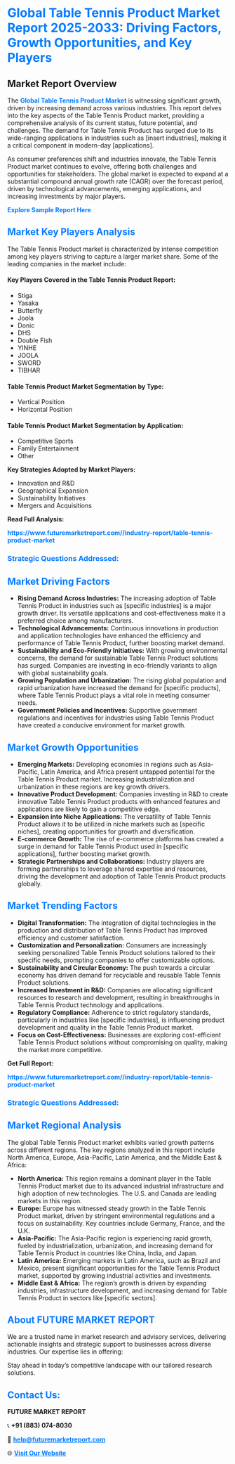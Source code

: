 <h1 style="color: #007BFF;">Global Table Tennis Product Market Report 2025-2033: Driving Factors, Growth Opportunities, and Key Players</h1>

<section id="overview">
<h2>Market Report Overview</h2>
<p>The <a href="https://www.futuremarketreport.com//industry-report/table-tennis-product-market" style="color: #007BFF; text-decoration: none;"><strong>Global Table Tennis Product Market</strong></a> is witnessing significant growth, driven by increasing demand across various industries. This report delves into the key aspects of the Table Tennis Product market, providing a comprehensive analysis of its current status, future potential, and challenges. The demand for Table Tennis Product has surged due to its wide-ranging applications in industries such as [insert industries], making it a critical component in modern-day [applications].</p>
<p>As consumer preferences shift and industries innovate, the Table Tennis Product market continues to evolve, offering both challenges and opportunities for stakeholders. The global market is expected to expand at a substantial compound annual growth rate (CAGR) over the forecast period, driven by technological advancements, emerging applications, and increasing investments by major players.</p>
</section>

<section id="overview">
<p><a href="https://www.futuremarketreport.com//request-sample/reportId=86405" style="color: #007BFF; text-decoration: none;"><strong>Explore Sample Report Here</strong></a></p>
</section>

<section id="key-players">
<h2 style="color: #007BFF;">Market Key Players Analysis</h2>
<p>The Table Tennis Product market is characterized by intense competition among key players striving to capture a larger market share. Some of the leading companies in the market include:</p>
<h4>Key Players Covered in the Table Tennis Product Report:</h4>
<ul><li>Stiga</li><li>Yasaka</li><li>Butterfly</li><li>Joola</li><li>Donic</li><li>DHS</li><li>Double Fish</li><li>YINHE</li><li>JOOLA</li><li>SWORD</li><li>TIBHAR</li></ul>
<h4>Table Tennis Product Market Segmentation by Type:</h4>
<ul><li>Vertical Position</li><li>Horizontal Position</li></ul>

<h4>Table Tennis Product Market Segmentation by Application:</h4>
<ul><li>Competitive Sports</li><li>Family Entertainment</li><li>Other</li></ul>
<p><strong>Key Strategies Adopted by Market Players:</strong></p>
<ul>
<li>Innovation and R&D</li>
<li>Geographical Expansion</li>
<li>Sustainability Initiatives</li>
<li>Mergers and Acquisitions</li>
</ul>
</section>

<section>
<p><strong>Read Full Analysis: </strong></p><a href="https://www.futuremarketreport.com//industry-report/table-tennis-product-market" style="color: #007BFF; text-decoration: none;"><strong>https://www.futuremarketreport.com//industry-report/table-tennis-product-market</strong></a>
<h3 style="color: #007BFF;">Strategic Questions Addressed:</h3>
</section>

<section id="driving-factors">
<h2 style="color: #007BFF;">Market Driving Factors</h2>
<ul>
<li><strong>Rising Demand Across Industries:</strong> The increasing adoption of Table Tennis Product in industries such as [specific industries] is a major growth driver. Its versatile applications and cost-effectiveness make it a preferred choice among manufacturers.</li>
<li><strong>Technological Advancements:</strong> Continuous innovations in production and application technologies have enhanced the efficiency and performance of Table Tennis Product, further boosting market demand.</li>
<li><strong>Sustainability and Eco-Friendly Initiatives:</strong> With growing environmental concerns, the demand for sustainable Table Tennis Product solutions has surged. Companies are investing in eco-friendly variants to align with global sustainability goals.</li>
<li><strong>Growing Population and Urbanization:</strong> The rising global population and rapid urbanization have increased the demand for [specific products], where Table Tennis Product plays a vital role in meeting consumer needs.</li>
<li><strong>Government Policies and Incentives:</strong> Supportive government regulations and incentives for industries using Table Tennis Product have created a conducive environment for market growth.</li>
</ul>
</section>

<section id="growth-opportunities">
<h2 style="color: #007BFF;">Market Growth Opportunities</h2>
<ul>
<li><strong>Emerging Markets:</strong> Developing economies in regions such as Asia-Pacific, Latin America, and Africa present untapped potential for the Table Tennis Product market. Increasing industrialization and urbanization in these regions are key growth drivers.</li>
<li><strong>Innovative Product Development:</strong> Companies investing in R&D to create innovative Table Tennis Product products with enhanced features and applications are likely to gain a competitive edge.</li>
<li><strong>Expansion into Niche Applications:</strong> The versatility of Table Tennis Product allows it to be utilized in niche markets such as [specific niches], creating opportunities for growth and diversification.</li>
<li><strong>E-commerce Growth:</strong> The rise of e-commerce platforms has created a surge in demand for Table Tennis Product used in [specific applications], further boosting market growth.</li>
<li><strong>Strategic Partnerships and Collaborations:</strong> Industry players are forming partnerships to leverage shared expertise and resources, driving the development and adoption of Table Tennis Product products globally.</li>
</ul>
</section>

<section id="trending-factors">
<h2 style="color: #007BFF;">Market Trending Factors</h2>
<ul>
<li><strong>Digital Transformation:</strong> The integration of digital technologies in the production and distribution of Table Tennis Product has improved efficiency and customer satisfaction.</li>
<li><strong>Customization and Personalization:</strong> Consumers are increasingly seeking personalized Table Tennis Product solutions tailored to their specific needs, prompting companies to offer customizable options.</li>
<li><strong>Sustainability and Circular Economy:</strong> The push towards a circular economy has driven demand for recyclable and reusable Table Tennis Product solutions.</li>
<li><strong>Increased Investment in R&D:</strong> Companies are allocating significant resources to research and development, resulting in breakthroughs in Table Tennis Product technology and applications.</li>
<li><strong>Regulatory Compliance:</strong> Adherence to strict regulatory standards, particularly in industries like [specific industries], is influencing product development and quality in the Table Tennis Product market.</li>
<li><strong>Focus on Cost-Effectiveness:</strong> Businesses are exploring cost-efficient Table Tennis Product solutions without compromising on quality, making the market more competitive.</li>
</ul>
</section>

<section>
<p><strong>Get Full Report: </strong></p><a href="https://www.futuremarketreport.com//industry-report/table-tennis-product-market" style="color: #007BFF; text-decoration: none;"><strong>https://www.futuremarketreport.com//industry-report/table-tennis-product-market</strong></a>
<h3 style="color: #007BFF;">Strategic Questions Addressed:</h3>
</section>


<section id="regional-analysis">
<h2 style="color: #007BFF;">Market Regional Analysis</h2>
<p>The global Table Tennis Product market exhibits varied growth patterns across different regions. The key regions analyzed in this report include North America, Europe, Asia-Pacific, Latin America, and the Middle East & Africa:</p>
<ul>
<li><strong>North America:</strong> This region remains a dominant player in the Table Tennis Product market due to its advanced industrial infrastructure and high adoption of new technologies. The U.S. and Canada are leading markets in this region.</li>
<li><strong>Europe:</strong> Europe has witnessed steady growth in the Table Tennis Product market, driven by stringent environmental regulations and a focus on sustainability. Key countries include Germany, France, and the U.K.</li>
<li><strong>Asia-Pacific:</strong> The Asia-Pacific region is experiencing rapid growth, fueled by industrialization, urbanization, and increasing demand for Table Tennis Product in countries like China, India, and Japan.</li>
<li><strong>Latin America:</strong> Emerging markets in Latin America, such as Brazil and Mexico, present significant opportunities for the Table Tennis Product market, supported by growing industrial activities and investments.</li>
<li><strong>Middle East & Africa:</strong> The region’s growth is driven by expanding industries, infrastructure development, and increasing demand for Table Tennis Product in sectors like [specific sectors].</li>
</ul>
</section>

<footer>
<h2 style="color: #007BFF;">About FUTURE MARKET REPORT</h2>
<p>We are a trusted name in market research and advisory services, delivering actionable insights and strategic support to businesses across diverse industries. Our expertise lies in offering:</p>

<p>Stay ahead in today’s competitive landscape with our tailored research solutions.</p>

<h2 style="color: #007BFF;">Contact Us:</h2>
<p><strong>FUTURE MARKET REPORT</strong></p>
<p>📞 <strong>+91 (883) 074-8030</strong></p>
<p>📧 <strong><a href="mailto:help@futuremarketreport.com" style="color: #007BFF;">help@futuremarketreport.com</a></strong></p>
<p>🌐 <strong><a href="https://www.futuremarketreport.com/" style="color: #007BFF;">Visit Our Website</a></strong></p>
</footer>